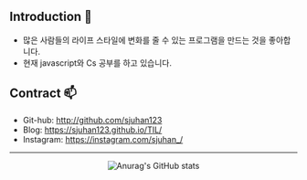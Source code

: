 
## Introduction 🔭
- 많은 사람들의 라이프 스타일에 변화를 줄 수 있는 프로그램을 만드는 것을 좋아합니다.
- 현재 javascript와 Cs 공부를 하고 있습니다.

## Contract 📫
- Git-hub: http://github.com/sjuhan123
- Blog: https://sjuhan123.github.io/TIL/
- Instagram: https://instagram.com/sjuhan_/

<!--
**sjuhan123/sjuhan123** is a ✨ _special_ ✨ repository because its `README.md` (this file) appears on your GitHub profile.

Here are some ideas to get you started:

- 🔭 I’m currently working on ...
- 🌱 I’m currently learning ...
- 👯 I’m looking to collaborate on ...
- 🤔 I’m looking for help with ...
- 💬 Ask me about ...
- 📫 How to reach me: ...
- 😄 Pronouns: ...
- ⚡ Fun fact: ...
-->
---
<div align="center">

  
![Anurag's GitHub stats](https://github-readme-stats.vercel.app/api?username=sjuhan123&theme=graywhite_icons=true)

  
</div>
